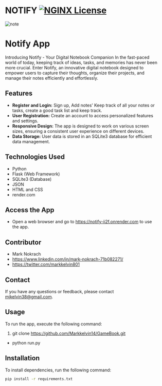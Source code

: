 # NOTIFY [![NGINX License](https://img.shields.io/badge/license-NGINX-brightgreen.svg)](LICENSE)
![note](https://github.com/Markkelvin14/Notify/assets/122996163/065b2a18-a451-4027-9340-8d2c910a3c58)

# Notify App

Introducing Notify - Your Digital Notebook Companion
In the fast-paced world of today, keeping track of ideas, tasks, and memories has never been more crucial. Enter Notify, an innovative digital notebook designed to empower users to capture their thoughts, organize their projects, and manage their notes efficiently and effortlessly.

## Features

- **Register and Login:** Sign up, Add notes' Keep track of all your notes or tasks, create a good task list and keep track.
- **User Registration:** Create an account to access personalized features and settings.
- **Responsive Design:** The app is designed to work on various screen sizes, ensuring a consistent user experience on different devices.
- **Data Storage:** User data is stored in an SQLite3 database for efficient data management.

## Technologies Used
- Python
- Flask (Web Framework)
- SQLite3 (Database)
- JSON
- HTML and CSS
- render.com

## Access the App
- Open a web browser and go to https://notify-ii2f.onrender.com to use the app.

## Contributor

- Mark Nokrach
- https://www.linkedin.com/in/mark-nokrach-71b082271/
- https://twitter.com/markkelvin801

## Contact

If you have any questions or feedback, please contact [mjkelvin38@gmail.com](mailto:mjkelvin38@gmail.com).

## Usage
To run the app, execute the following command:

1. git clone https://github.com/Markkelvin14/GameBook.git

- python run.py

## Installation

To install dependencies, run the following command:

```bash
pip install -r requirements.txt


